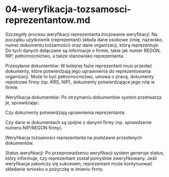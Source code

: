 # 04-weryfikacja-tozsamosci-reprezentantow.md

Szczegóły procesu weryfikacji reprezentanta
Inicjowanie weryfikacji: Na początku użytkownik (reprezentant) składa dane osobowe (imię, nazwisko, numer dokumentu tożsamości) oraz dane organizacji, którą reprezentuje. Do tych danych dołączane są informacje o firmie, takie jak numer REGON, NIP, pełnomocnictwo, a także stanowisko reprezentanta.

Przesyłanie dokumentów: W kolejnej fazie reprezentant musi przesłać dokumenty, które potwierdzają jego uprawnienia do reprezentowania organizacji. Może to być pełnomocnictwo, umowa o pracę, dokumenty rejestrowe firmy (np. KRS, NIP), dokumenty potwierdzające jego rolę w firmie.

Weryfikacja dokumentów: Po otrzymaniu dokumentów system przetwarza je, sprawdzając:

Czy dokumenty potwierdzają uprawnienia reprezentanta.

Czy dane w dokumentach są spójne z danymi firmy (np. sprawdzenie numeru NIP/REGON firmy).

Weryfikacja tożsamości reprezentanta na podstawie przesłanych dokumentów.

Status weryfikacji: Po przeprowadzeniu weryfikacji system generuje status, który informuje, czy reprezentant został pomyślnie zweryfikowany. Jeśli weryfikacja zakończy się sukcesem, reprezentant może kontynuować składanie wniosku o pożyczkę w imieniu firmy.
